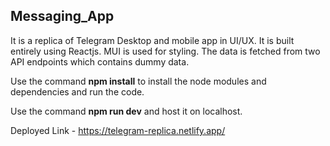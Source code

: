 ## Messaging_App

It is a replica of Telegram Desktop and mobile app in UI/UX. It is built entirely using Reactjs. MUI is used for styling. The data is fetched from two API endpoints which contains dummy data. 

Use the command **npm install** to install the node modules and dependencies and run the code.

Use the command **npm run dev** and host it on localhost.

Deployed Link - https://telegram-replica.netlify.app/
